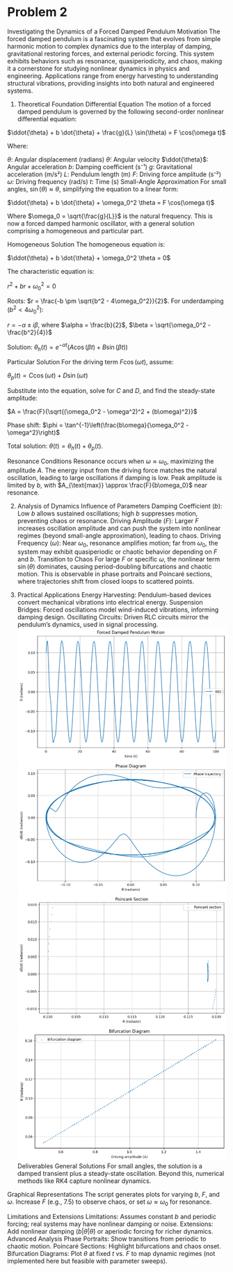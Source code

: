 # Problem 2 
Investigating the Dynamics of a Forced Damped Pendulum
Motivation
The forced damped pendulum is a fascinating system that evolves from simple harmonic motion to complex dynamics due to the interplay of damping, gravitational restoring forces, and external periodic forcing. This system exhibits behaviors such as resonance, quasiperiodicity, and chaos, making it a cornerstone for studying nonlinear dynamics in physics and engineering. Applications range from energy harvesting to understanding structural vibrations, providing insights into both natural and engineered systems.

1. Theoretical Foundation
Differential Equation
The motion of a forced damped pendulum is governed by the following second-order nonlinear differential equation:

$\ddot{\theta} + b \dot{\theta} + \frac{g}{L} \sin(\theta) = F \cos(\omega t)$

Where:

$\theta$: Angular displacement (radians)
$\dot{\theta}$: Angular velocity
$\ddot{\theta}$: Angular acceleration
$b$: Damping coefficient (s⁻¹)
$g$: Gravitational acceleration (m/s²)
$L$: Pendulum length (m)
$F$: Driving force amplitude (s⁻²)
$\omega$: Driving frequency (rad/s)
$t$: Time (s)
Small-Angle Approximation
For small angles, $\sin(\theta) \approx \theta$, simplifying the equation to a linear form:

$\ddot{\theta} + b \dot{\theta} + \omega_0^2 \theta = F \cos(\omega t)$

Where $\omega_0 = \sqrt{\frac{g}{L}}$ is the natural frequency. This is now a forced damped harmonic oscillator, with a general solution comprising a homogeneous and particular part.

Homogeneous Solution
The homogeneous equation is:

$\ddot{\theta} + b \dot{\theta} + \omega_0^2 \theta = 0$

The characteristic equation is:

$r^2 + b r + \omega_0^2 = 0$

Roots: $r = \frac{-b \pm \sqrt{b^2 - 4\omega_0^2}}{2}$. For underdamping ($b^2 < 4\omega_0^2$):

$r = -\alpha \pm i\beta$, where $\alpha = \frac{b}{2}$, $\beta = \sqrt{\omega_0^2 - \frac{b^2}{4}}$

Solution: $\theta_h(t) = e^{-\alpha t} (A \cos(\beta t) + B \sin(\beta t))$

Particular Solution
For the driving term $F \cos(\omega t)$, assume:

$\theta_p(t) = C \cos(\omega t) + D \sin(\omega t)$

Substitute into the equation, solve for $C$ and $D$, and find the steady-state amplitude:

$A = \frac{F}{\sqrt{(\omega_0^2 - \omega^2)^2 + (b\omega)^2}}$

Phase shift: $\phi = \tan^{-1}\left(\frac{b\omega}{\omega_0^2 - \omega^2}\right)$

Total solution: $\theta(t) = \theta_h(t) + \theta_p(t)$.

Resonance Conditions
Resonance occurs when $\omega \approx \omega_0$, maximizing the amplitude $A$. The energy input from the driving force matches the natural oscillation, leading to large oscillations if damping is low. Peak amplitude is limited by $b$, with $A_{\text{max}} \approx \frac{F}{b\omega_0}$ near resonance.

2. Analysis of Dynamics
Influence of Parameters
Damping Coefficient ($b$): Low $b$ allows sustained oscillations; high $b$ suppresses motion, preventing chaos or resonance.
Driving Amplitude ($F$): Larger $F$ increases oscillation amplitude and can push the system into nonlinear regimes (beyond small-angle approximation), leading to chaos.
Driving Frequency ($\omega$): Near $\omega_0$, resonance amplifies motion; far from $\omega_0$, the system may exhibit quasiperiodic or chaotic behavior depending on $F$ and $b$.
Transition to Chaos
For large $F$ or specific $\omega$, the nonlinear term $\sin(\theta)$ dominates, causing period-doubling bifurcations and chaotic motion. This is observable in phase portraits and Poincaré sections, where trajectories shift from closed loops to scattered points.

3. Practical Applications
Energy Harvesting: Pendulum-based devices convert mechanical vibrations into electrical energy.
Suspension Bridges: Forced oscillations model wind-induced vibrations, informing damping design.
Oscillating Circuits: Driven RLC circuits mirror the pendulum’s dynamics, used in signal processing.
![alt text](image-1.png)
![alt text](image-2.png)
![alt text](image-3.png)
![alt text](image-4.png)
Deliverables
General Solutions
For small angles, the solution is a damped transient plus a steady-state oscillation. Beyond this, numerical methods like RK4 capture nonlinear dynamics.

Graphical Representations
The script generates plots for varying $b$, $F$, and $\omega$. Increase $F$ (e.g., 7.5) to observe chaos, or set $\omega \approx \omega_0$ for resonance.

Limitations and Extensions
Limitations: Assumes constant $b$ and periodic forcing; real systems may have nonlinear damping or noise.
Extensions: Add nonlinear damping ($b|\dot{\theta}|\dot{\theta}$) or aperiodic forcing for richer dynamics.
Advanced Analysis
Phase Portraits: Show transitions from periodic to chaotic motion.
Poincaré Sections: Highlight bifurcations and chaos onset.
Bifurcation Diagrams: Plot $\theta$ at fixed $t$ vs. $F$ to map dynamic regimes (not implemented here but feasible with parameter sweeps).
